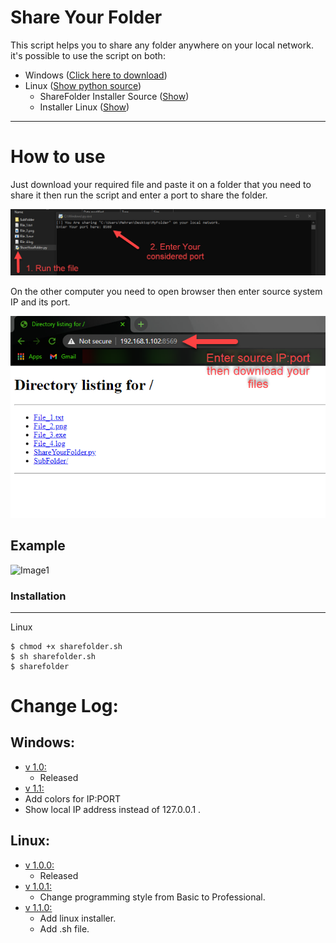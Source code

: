 # Share Your Folder
This script helps you to share any folder anywhere on your local network.
<br />it's possible to use the script on both:
* Windows ([Click here to download](https://github.com/Mehran-Seifalinia/ShareYourFolder/raw/main/Windows/ShareYourFolder%20v1.1.exe))
* Linux ([Show python source](https://raw.githubusercontent.com/Mehran-Seifalinia/ShareYourFolder/main/Linux/ShareFolder.py))
  * ShareFolder Installer Source ([Show](https://raw.githubusercontent.com/pyAref/ShareYourFolder/main/Linux/sharefolder_installer.py))
  * Installer Linux ([Show](https://raw.githubusercontent.com/pyAref/ShareYourFolder/main/sharefolder.sh))
<hr>

# How to use
Just download your required file and paste it on a folder that you need to share it then run the script and enter a port to share the folder.
<br />

![Image1](https://github.com/Mehran-Seifalinia/ShareYourFolder/blob/main/Image/Image(1).png)

On the other computer you need to open browser then enter source system IP and its port.
<br />

![Image1](https://github.com/Mehran-Seifalinia/ShareYourFolder/blob/main/Image/Image(2).png)
## Example
![Image1](https://github.com/pyAref/ShareYourFolder/blob/main/Image/Image(3).png)


### Installation
<hr>

Linux
```shell
$ chmod +x sharefolder.sh 
$ sh sharefolder.sh 
$ sharefolder 
```

# Change Log:
## Windows:
* [v 1.0:](https://github.com/Mehran-Seifalinia/ShareYourFolder/commit/2972152713597a4fcc41db57674af63c425a8545)
  * Released
 * [v 1.1:](https://github.com/Mehran-Seifalinia/ShareYourFolder/commit/e18f701ac8173f1f328fc6a69fb0efccb3868ab2)
  * Add colors for IP:PORT
  * Show local IP address instead of 127.0.0.1 .
## Linux:
* [v 1.0.0:](https://github.com/Mehran-Seifalinia/ShareYourFolder/commit/a6d872fe0165ef6f66f8918c243bf2884558cf0b)
  * Released
* [v 1.0.1:](https://github.com/Mehran-Seifalinia/ShareYourFolder/commit/f220973ade7f7f07f1b28e68b44e3087a8b35dba)
  * Change programming style from Basic to Professional.
* [v 1.1.0:](https://github.com/Mehran-Seifalinia/ShareYourFolder/commit/f220973ade7f7f07f1b28e68b44e3087a8b35dba#diff-5f8b34a0a255b67a1623b5e000b9eb1c16020346eb68df13896e123a0f94081b)
  * Add linux installer.
  * Add .sh file.
